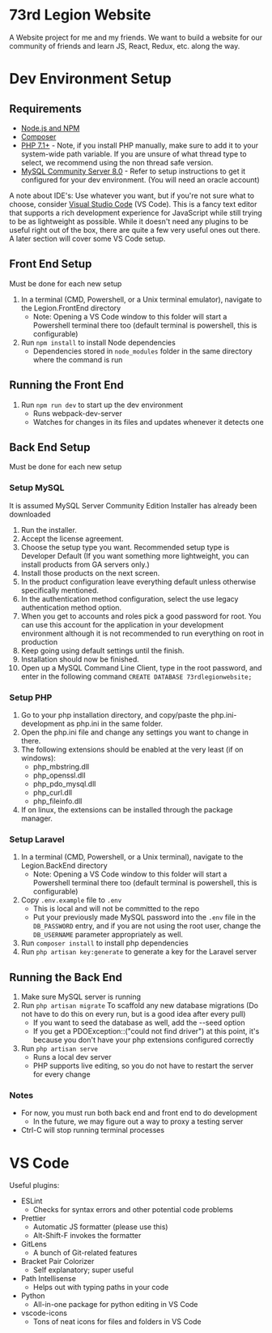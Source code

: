# 73rd Legion Website

A Website project for me and my friends.  We want to build a website for our community of friends and
learn JS, React, Redux, etc. along the way.

# Dev Environment Setup
## Requirements
- [Node.js and NPM](https://www.npmjs.com/)
- [Composer](https://getcomposer.org/)
- [PHP 7.1+](http://php.net/downloads.php) - Note, if you install PHP manually, make sure to add it to your system-wide path variable. If you are unsure of what thread type to select, we recommend using the non thread safe version.
- [MySQL Community Server 8.0](https://dev.mysql.com/downloads/mysql/) - Refer to setup instructions to get it configured for your dev environment. (You will need an oracle account)

A note about IDE's: Use whatever you want, but if you're not sure what to choose, consider [Visual Studio Code](https://code.visualstudio.com/) (VS Code).  This is a fancy text editor that supports a rich development experience for JavaScript while still trying to be as lightweight as possible.  While it doesn't need any plugins to be useful right out of the box, there are quite a few very useful ones out there.  A later section will cover some VS Code setup.

## Front End Setup
Must be done for each new setup
1. In a terminal (CMD, Powershell, or a Unix terminal emulator), navigate to the Legion.FrontEnd directory
    - Note: Opening a VS Code window to this folder will start a Powershell terminal there too (default terminal is powershell, this is configurable)
2. Run `npm install` to install Node dependencies
    - Dependencies stored in `node_modules` folder in the same directory where the command is run

## Running the Front End
1. Run `npm run dev` to start up the dev environment 
    - Runs webpack-dev-server
    - Watches for changes in its files and updates whenever it detects one

## Back End Setup
Must be done for each new setup
### Setup MySQL
It is assumed MySQL Server Community Edition Installer has already been downloaded
1. Run the installer.
2. Accept the license agreement.
3. Choose the setup type you want. Recommended setup type is Developer Default (If you want something more lightweight, you can install products from GA servers only.)
4. Install those products on the next screen.
5. In the product configuration leave everything default unless otherwise specifically mentioned.
6. In the authentication method configuration, select the use legacy authentication method option.
7. When you get to accounts and roles pick a good password for root. You can use this account for the application in your development environment although it is not recommended to run everything on root in production
8. Keep going using default settings until the finish.
9. Installation should now be finished.
10. Open up a MySQL Command Line Client, type in the root password, and enter in the following command
    `CREATE DATABASE 73rdlegionwebsite;`
### Setup PHP
1. Go to your php installation directory, and copy/paste the php.ini-development as php.ini in the same folder.
2. Open the php.ini file and change any settings you want to change in there.
3. The following extensions should be enabled at the very least (if on windows):
    - php_mbstring.dll
    - php_openssl.dll
    - php_pdo_mysql.dll
    - php_curl.dll
    - php_fileinfo.dll
4. If on linux, the extensions can be installed through the package manager.


### Setup Laravel
1. In a terminal (CMD, Powershell, or a Unix terminal), navigate to the Legion.BackEnd directory
    - Note: Opening a VS Code window to this folder will start a Powershell terminal there too (default terminal is powershell, this is configurable)
2. Copy `.env.example` file to `.env`
    - This is local and will not be committed to the repo
    - Put your previously made MySQL password into the `.env` file in the `DB_PASSWORD` entry, and if you are not using the root user, change the `DB_USERNAME` parameter appropriately as well.
3. Run `composer install` to install php dependencies
4. Run `php artisan key:generate` to generate a key for the Laravel server

## Running the Back End
1. Make sure MySQL server is running
2. Run `php artisan migrate` To scaffold any new database migrations (Do not have to do this on every run, but is a good idea after every pull)
    - If you want to seed the database as well, add the --seed option
    - If you get a PDOException::("could not find driver") at this point, it's because you don't have your php extensions configured correctly
3. Run `php artisan serve`
    - Runs a local dev server
    - PHP supports live editing, so you do not have to restart the server for every change

### Notes
- For now, you must run both back end and front end to do development
    - In the future, we may figure out a way to proxy a testing server
- Ctrl-C will stop running terminal processes

# VS Code
Useful plugins:
- ESLint
    - Checks for syntax errors and other potential code problems
- Prettier
    - Automatic JS formatter (please use this)
    - Alt-Shift-F invokes the formatter
- GitLens
    - A bunch of Git-related features
- Bracket Pair Colorizer
    - Self explanatory; super useful
- Path Intellisense
    - Helps out with typing paths in your code
- Python
    - All-in-one package for python editing in VS Code
- vscode-icons
    - Tons of neat icons for files and folders in VS Code
